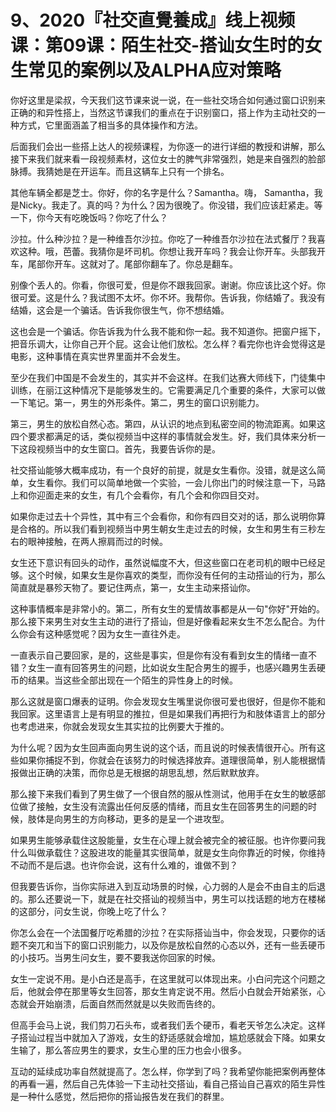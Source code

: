 # 9、2020『社交直覺養成』线上视频课：第09课：陌生社交-搭讪女生时的女生常见的案例以及ALPHA应对策略

你好这里是梁叔，今天我们这节课来说一说，在一些社交场合如何通过窗口识别来正确的和异性搭上，当然这节课我们的重点在于识别窗口，搭上作为主动社交的一种方式，它里面涵盖了相当多的具体操作和方法。

后面我们会出一些搭上达人的视频课程，为你逐一的进行详细的教授和讲解，那么接下来我们就来看一段视频素材，这位女士的脾气非常强烈，她是来自强烈的脸部脉搏。我猜她是在开运车。而且这辆车上只有一个排名。

其他车辆全都是芝士。你好，你的名字是什么？Samantha。嗨， Samantha，我是Nicky。我走了。真的吗？为什么？因为很晚了。你没错，我们应该赶紧走。等一下，你今天有吃晚饭吗？你吃了什么？

沙拉。什么种沙拉？是一种维吾尔沙拉。你吃了一种维吾尔沙拉在法式餐厅？我喜欢这种。哦，芭蕾。我猜你是坏司机。你想让我开车吗？我会让你开车。头部我开车，尾部你开车。这就对了。尾部你翻车了。你总是翻车。

别像个丢人的。你看，你很可爱，但是你不跟我回家。谢谢。你应该比这个好。你很可爱。这是什么？我试图不太坏。你不坏。我帮你。告诉我，你结婚了。我没有结婚，这会是一个骗话。告诉我你很生气，你不想结婚。

这也会是一个骗话。你告诉我为什么我不能和你一起。我不知道你。把窗户摇下，把音乐调大，让你自己开个屁。这会让他们放松。怎么样？看完你也许会觉得这是电影，这种事情在真实世界里面并不会发生。

至少在我们中国是不会发生的，其实并不会这样。在我们达赛大师线下，门徒集中训练，在丽江这种情况下是能够发生的。它需要满足几个重要的条件，大家可以做一下笔记。第一，男生的外形条件。第二，男生的窗口识别能力。

第三，男生的放松自然心态。第四，从认识的地点到私密空间的物流距离。如果这四个要求都满足的话，类似视频当中这样的事情就会发生。好，我们具体来分析一下这段视频当中的女生窗口。首先，我要告诉你的是。

社交搭讪能够大概率成功，有一个良好的前提，就是女生看你。没错，就是这么简单，女生看你。我们可以简单地做一个实验，一会儿你出门的时候注意一下，马路上和你迎面走来的女生，有几个会看你，有几个会和你四目交对。

如果你走过去十个异性，其中有三个会看你，和你有四目交对的话，那么说明你算是合格的。所以我们看到视频当中男生朝女生走过去的时候，女生和男生有三秒左右的眼神接触，在两人擦肩而过的时候。

女生还下意识有回头的动作，虽然说幅度不大，但这些窗口在老司机的眼中已经足够。这个时候，如果女生是你喜欢的类型，而你没有任何的主动搭讪的行为，那么简直就是暴殄天物了。要记住两点，第一，女生主动来搭讪你。

这种事情概率是非常小的。第二，所有女生的爱情故事都是从一句"你好"开始的。那么接下来男生对女生主动的进行了搭讪，但是好像看起来女生不怎么配合。为什么你会有这种感觉呢？因为女生一直往外走。

一直表示自己要回家，是的，这些是事实，但是你有没有看到女生的情绪一直不错？女生一直有回答男生的问题，比如说女生配合男生的握手，也感兴趣男生丢硬币的结果。当这些全部出现在一个陌生的异性身上的时候。

那么这就是窗口爆表的证明。你会发现女生嘴里说你很可爱也很好，但是你不能和我回家。这里语言上是有明显的推拉，但是如果我们再把行为和肢体语言上的部分也考虑进来，你就会发现女生其实拉的比例要大于推的。

为什么呢？因为女生回声面向男生说的这个话，而且说的时候表情很开心。所有这些如果你捕捉不到，你就会在该努力的时候选择放弃。道理很简单，别人能根据情报做出正确的决策，而你总是无根据的胡思乱想，然后默默放弃。

那么接下来我们看到了男生做了一个很自然的服从性测试，他用手在女生的敏感部位做了接触，女生没有流露出任何反感的情绪，而且女生在回答男生的问题的时候，肢体是向男生的方向移动，更多的是呈一个进攻型。

如果男生能够承载住这股能量，女生在心理上就会被完全的被征服。也许你要问我什么叫做承载住？这股进攻的能量其实很简单，就是女生向你靠近的时候，你维持不动而不是后退。也许你会说，这有什么难的，谁做不到？

但我要告诉你，当你实际进入到互动场景的时候，心力弱的人是会不由自主的后退的。那么还要说一下，就是在社交搭讪的视频当中，男生可以找话题的地方在楼梯的这部分，问女生说，你晚上吃了什么？

你怎么会在一个法国餐厅吃希腊的沙拉？在实际搭讪当中，你会发现，只要你的话题不突兀和当下的窗口识别能力，以及你是放松自然的心态以外，还有一些丢硬币的小技巧。当男生问女生，要不要我送你回家的时候。

女生一定说不用。是小白还是高手，在这里就可以体现出来。小白问完这个问题之后，他就会停在那里等女生回答，那女生肯定说不用。然后小白就会开始紧张，心态就会开始崩溃，后面自然而然就是以失败而告终的。

但高手会马上说，我们剪刀石头布，或者我们丢个硬币，看老天爷怎么决定。这样子搭讪过程当中就加入了游戏，女生的舒适感就会增加，尴尬感就会下降。如果女生输了，那么答应男生的要求，女生心里的压力也会小很多。

互动的延续成功率自然就提高了。怎么样，你学到了吗？我希望你能把案例再整体的再看一遍，然后自己先体验一下主动社交搭讪，看自己搭讪自己喜欢的陌生异性是一种什么感觉，然后把你的搭讪报告发在我们的群里。

